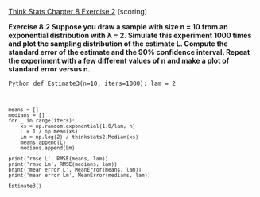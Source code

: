 [Think Stats Chapter 8 Exercise 2](http://greenteapress.com/thinkstats2/html/thinkstats2009.html#toc77) (scoring)

**Exercise 8.2 Suppose you draw a sample with size n = 10 from an exponential distribution with λ = 2. Simulate this experiment 1000 times and plot the sampling distribution of the estimate L. Compute the standard error of the estimate and the 90% confidence interval.  Repeat the experiment with a few different values of n and make a plot of standard error versus n.**

<code>Python
    def Estimate3(n=10, iters=1000):
    lam = 2

    means = []
    medians = []
    for _ in range(iters):
        xs = np.random.exponential(1.0/lam, n)
        L = 1 / np.mean(xs)
        Lm = np.log(2) / thinkstats2.Median(xs)
        means.append(L)
        medians.append(Lm)

    print('rmse L', RMSE(means, lam))
    print('rmse Lm', RMSE(medians, lam))
    print('mean error L', MeanError(means, lam))
    print('mean error Lm', MeanError(medians, lam))
    
    Estimate3()

</code>